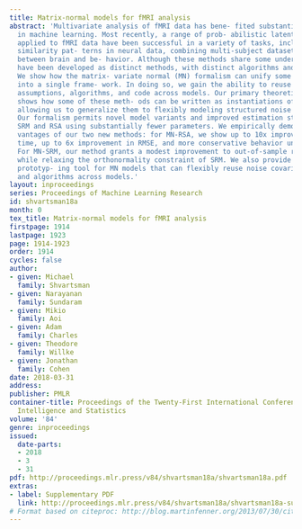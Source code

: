 ```yaml
---
title: Matrix-normal models for fMRI analysis
abstract: 'Multivariate analysis of fMRI data has bene- fited substantially from advances
  in machine learning. Most recently, a range of prob- abilistic latent variable models
  applied to fMRI data have been successful in a variety of tasks, including identifying
  similarity pat- terns in neural data, combining multi-subject datasets, and mapping
  between brain and be- havior. Although these methods share some underpinnings, they
  have been developed as distinct methods, with distinct algorithms and software tools.
  We show how the matrix- variate normal (MN) formalism can unify some of these methods
  into a single frame- work. In doing so, we gain the ability to reuse noise modeling
  assumptions, algorithms, and code across models. Our primary theoretical contribution
  shows how some of these meth- ods can be written as instantiations of the same model,
  allowing us to generalize them to flexibly modeling structured noise covari- ances.
  Our formalism permits novel model variants and improved estimation strategies for
  SRM and RSA using substantially fewer parameters. We empirically demonstrate ad-
  vantages of our two new methods: for MN-RSA, we show up to 10x improvement in run-
  time, up to 6x improvement in RMSE, and more conservative behavior under the null.
  For MN-SRM, our method grants a modest improvement to out-of-sample reconstruction
  while relaxing the orthonormality constraint of SRM. We also provide a software
  prototyp- ing tool for MN models that can flexibly reuse noise covariance assumptions
  and algorithms across models.'
layout: inproceedings
series: Proceedings of Machine Learning Research
id: shvartsman18a
month: 0
tex_title: Matrix-normal models for fMRI analysis
firstpage: 1914
lastpage: 1923
page: 1914-1923
order: 1914
cycles: false
author:
- given: Michael
  family: Shvartsman
- given: Narayanan
  family: Sundaram
- given: Mikio
  family: Aoi
- given: Adam
  family: Charles
- given: Theodore
  family: Willke
- given: Jonathan
  family: Cohen
date: 2018-03-31
address: 
publisher: PMLR
container-title: Proceedings of the Twenty-First International Conference on Artificial
  Intelligence and Statistics
volume: '84'
genre: inproceedings
issued:
  date-parts:
  - 2018
  - 3
  - 31
pdf: http://proceedings.mlr.press/v84/shvartsman18a/shvartsman18a.pdf
extras:
- label: Supplementary PDF
  link: http://proceedings.mlr.press/v84/shvartsman18a/shvartsman18a-supp.pdf
# Format based on citeproc: http://blog.martinfenner.org/2013/07/30/citeproc-yaml-for-bibliographies/
---
```

